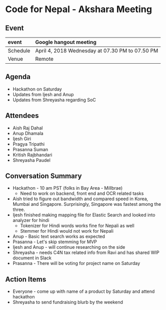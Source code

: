 # Code for Nepal - Akshara Meeting

## Event

|   event       | Google hangout meeting
| :------------ |:-------------------------------------------- |
| Schedule      | April 4, 2018 Wednesday at 07.30 PM to 07.50 PM  |
| Venue         | Remote |

## Agenda

* Hackathon on Saturday
* Updates from Ijesh and Anup
* Updates from Shreyasha regarding SoC

## Attendees

* Aish Raj Dahal
* Anup Dhamala
* Ijesh Giri
* Pragya Tripathi
* Prasanna Suman
* Kritish Rajbhandari
* Shreyasha Paudel

## Conversation Summary
- Hackathon - 10 am PST (folks in Bay Area - Millbrae)
  - Need to work on backend, front end and OCR related tasks
- Aish tried to figure out bandwidth and compared speed in Korea, Mumbai and Singapore. Surprisingly, Singapore was fastest among the three.
- Ijesh finished making mapping file for Elastic Search and looked into analyzer for hindi
  - Tokenizer for Hindi words works fine for Nepali as well
  - Stemmer for Hindi would not work for Nepali 
- Anup - Basic text search works as expected
- Prasanna - Let's skip stemming for MVP
- Ijesh and Anup - will continue researching on the side
- Shreyasha - needs C4N tax related info from Ravi and has shared WIP document in Slack
- Prasanna - There will be voting for project name on Saturday

## Action Items

- Everyone - come up with name of a product by Saturday and attend hackathon
- Shreyasha to send fundraising blurb by the weekend
